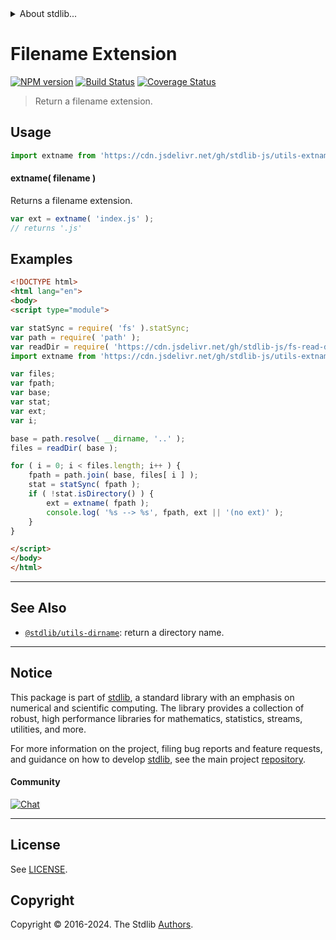 <!--

@license Apache-2.0

Copyright (c) 2018 The Stdlib Authors.

Licensed under the Apache License, Version 2.0 (the "License");
you may not use this file except in compliance with the License.
You may obtain a copy of the License at

   http://www.apache.org/licenses/LICENSE-2.0

Unless required by applicable law or agreed to in writing, software
distributed under the License is distributed on an "AS IS" BASIS,
WITHOUT WARRANTIES OR CONDITIONS OF ANY KIND, either express or implied.
See the License for the specific language governing permissions and
limitations under the License.

-->


<details>
  <summary>
    About stdlib...
  </summary>
  <p>We believe in a future in which the web is a preferred environment for numerical computation. To help realize this future, we've built stdlib. stdlib is a standard library, with an emphasis on numerical and scientific computation, written in JavaScript (and C) for execution in browsers and in Node.js.</p>
  <p>The library is fully decomposable, being architected in such a way that you can swap out and mix and match APIs and functionality to cater to your exact preferences and use cases.</p>
  <p>When you use stdlib, you can be absolutely certain that you are using the most thorough, rigorous, well-written, studied, documented, tested, measured, and high-quality code out there.</p>
  <p>To join us in bringing numerical computing to the web, get started by checking us out on <a href="https://github.com/stdlib-js/stdlib">GitHub</a>, and please consider <a href="https://opencollective.com/stdlib">financially supporting stdlib</a>. We greatly appreciate your continued support!</p>
</details>

# Filename Extension

[![NPM version][npm-image]][npm-url] [![Build Status][test-image]][test-url] [![Coverage Status][coverage-image]][coverage-url] <!-- [![dependencies][dependencies-image]][dependencies-url] -->

> Return a filename extension.



<section class="usage">

## Usage

```javascript
import extname from 'https://cdn.jsdelivr.net/gh/stdlib-js/utils-extname@esm/index.mjs';
```

#### extname( filename )

Returns a filename extension.

```javascript
var ext = extname( 'index.js' );
// returns '.js'
```

</section>

<!-- /.usage -->

<section class="examples">

## Examples

<!-- eslint-disable node/no-sync -->

<!-- eslint no-undef: "error" -->

```html
<!DOCTYPE html>
<html lang="en">
<body>
<script type="module">

var statSync = require( 'fs' ).statSync;
var path = require( 'path' );
var readDir = require( 'https://cdn.jsdelivr.net/gh/stdlib-js/fs-read-dir' ).sync;
import extname from 'https://cdn.jsdelivr.net/gh/stdlib-js/utils-extname@esm/index.mjs';

var files;
var fpath;
var base;
var stat;
var ext;
var i;

base = path.resolve( __dirname, '..' );
files = readDir( base );

for ( i = 0; i < files.length; i++ ) {
    fpath = path.join( base, files[ i ] );
    stat = statSync( fpath );
    if ( !stat.isDirectory() ) {
        ext = extname( fpath );
        console.log( '%s --> %s', fpath, ext || '(no ext)' );
    }
}

</script>
</body>
</html>
```

</section>

<!-- /.examples -->

<!-- Section for related `stdlib` packages. Do not manually edit this section, as it is automatically populated. -->

<section class="related">

* * *

## See Also

-   <span class="package-name">[`@stdlib/utils-dirname`][@stdlib/utils/dirname]</span><span class="delimiter">: </span><span class="description">return a directory name.</span>

</section>

<!-- /.related -->

<!-- Section for all links. Make sure to keep an empty line after the `section` element and another before the `/section` close. -->


<section class="main-repo" >

* * *

## Notice

This package is part of [stdlib][stdlib], a standard library with an emphasis on numerical and scientific computing. The library provides a collection of robust, high performance libraries for mathematics, statistics, streams, utilities, and more.

For more information on the project, filing bug reports and feature requests, and guidance on how to develop [stdlib][stdlib], see the main project [repository][stdlib].

#### Community

[![Chat][chat-image]][chat-url]

---

## License

See [LICENSE][stdlib-license].


## Copyright

Copyright &copy; 2016-2024. The Stdlib [Authors][stdlib-authors].

</section>

<!-- /.stdlib -->

<!-- Section for all links. Make sure to keep an empty line after the `section` element and another before the `/section` close. -->

<section class="links">

[npm-image]: http://img.shields.io/npm/v/@stdlib/utils-extname.svg
[npm-url]: https://npmjs.org/package/@stdlib/utils-extname

[test-image]: https://github.com/stdlib-js/utils-extname/actions/workflows/test.yml/badge.svg?branch=v0.2.0
[test-url]: https://github.com/stdlib-js/utils-extname/actions/workflows/test.yml?query=branch:v0.2.0

[coverage-image]: https://img.shields.io/codecov/c/github/stdlib-js/utils-extname/main.svg
[coverage-url]: https://codecov.io/github/stdlib-js/utils-extname?branch=main

<!--

[dependencies-image]: https://img.shields.io/david/stdlib-js/utils-extname.svg
[dependencies-url]: https://david-dm.org/stdlib-js/utils-extname/main

-->

[chat-image]: https://img.shields.io/gitter/room/stdlib-js/stdlib.svg
[chat-url]: https://app.gitter.im/#/room/#stdlib-js_stdlib:gitter.im

[stdlib]: https://github.com/stdlib-js/stdlib

[stdlib-authors]: https://github.com/stdlib-js/stdlib/graphs/contributors

[umd]: https://github.com/umdjs/umd
[es-module]: https://developer.mozilla.org/en-US/docs/Web/JavaScript/Guide/Modules

[deno-url]: https://github.com/stdlib-js/utils-extname/tree/deno
[deno-readme]: https://github.com/stdlib-js/utils-extname/blob/deno/README.md
[umd-url]: https://github.com/stdlib-js/utils-extname/tree/umd
[umd-readme]: https://github.com/stdlib-js/utils-extname/blob/umd/README.md
[esm-url]: https://github.com/stdlib-js/utils-extname/tree/esm
[esm-readme]: https://github.com/stdlib-js/utils-extname/blob/esm/README.md
[branches-url]: https://github.com/stdlib-js/utils-extname/blob/main/branches.md

[stdlib-license]: https://raw.githubusercontent.com/stdlib-js/utils-extname/main/LICENSE

<!-- <related-links> -->

[@stdlib/utils/dirname]: https://github.com/stdlib-js/utils-dirname/tree/esm

<!-- </related-links> -->

</section>

<!-- /.links -->
